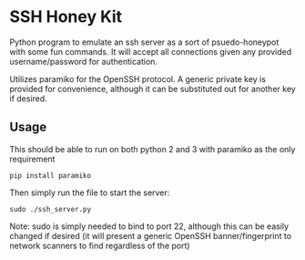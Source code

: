 # SSH Honey Kit

Python program to emulate an ssh server as a sort of psuedo-honeypot with some fun commands. It will accept all connections given any provided username/password for authentication.

Utilizes paramiko for the OpenSSH protocol. A generic private key is provided for convenience, although it can be substituted out for another key if desired.

## Usage
This should be able to run on both python 2 and 3 with paramiko as the only requirement

`pip install paramiko`

Then simply run the file to start the server:

`sudo ./ssh_server.py`

Note: sudo is simply needed to bind to port 22, although this can be easily changed if desired (it will present a generic OpenSSH banner/fingerprint to network scanners to find regardless of the port)